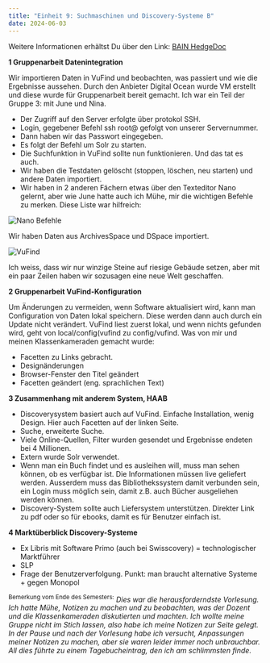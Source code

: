 ```yaml
---
title: "Einheit 9: Suchmaschinen und Discovery-Systeme B"
date: 2024-06-03
---
```

Weitere Informationen erhältst Du über den Link: 
<a href="https://pad.gwdg.de/5jn060c8RDC6WukTIuP5RQ#">BAIN HedgeDoc</a>

**1 Gruppenarbeit Datenintegration**

Wir importieren Daten in VuFind und beobachten, was passiert und wie die Ergebnisse aussehen. 
Durch den Anbieter Digital Ocean wurde VM erstellt und diese wurde für Gruppenarbeit bereit gemacht. Ich war ein Teil der Gruppe 3: mit June und Nina. 

- Der Zugriff auf den Server erfolgte über protokol SSH.
- Login, gegebener Befehl ssh root@ gefolgt von unserer Servernummer.
- Dann haben wir das Passwort eingegeben.
- Es folgt der Befehl um Solr zu starten. 
- Die Suchfunktion in VuFind sollte nun funktionieren. Und das tat es auch. 
- Wir haben die Testdaten gelöscht (stoppen, löschen, neu starten) und andere Daten importiert.
- Wir haben in 2 anderen Fächern etwas über den Texteditor Nano gelernt, aber wie June hatte auch ich Mühe, mir die wichtigen Befehle zu merken. Diese Liste war hilfreich:

<img src="/BAIN_lerntagebuch/docs/assets/images/13_Screenshot_2024_06_3.png" alt="Nano Befehle">

Wir haben Daten aus ArchivesSpace und DSpace importiert.

<img src="/BAIN_lerntagebuch/docs/assets/images/14_Screenshot_2024_06_3.png" alt="VuFind">

Ich weiss, dass wir nur winzige Steine auf riesige Gebäude setzen, aber mit ein paar Zeilen haben wir sozusagen eine neue Welt geschaffen.

**2 Gruppenarbeit VuFind-Konfiguration**

Um Änderungen zu vermeiden, wenn Software aktualisiert wird, kann man Configuration von Daten lokal speichern. Diese werden dann auch durch ein Update nicht verändert. VuFind liest zuerst lokal, und wenn nichts gefunden wird, geht von local/config(vufind zu config/vufind. Was von mir und meinen Klassenkameraden gemacht wurde:
- Facetten zu Links gebracht.
- Designänderungen
- Browser-Fenster den Titel geändert
- Facetten geändert (eng. sprachlichen Text)

**3 Zusammenhang mit anderem System, HAAB**

- Discoverysystem basiert auch auf VuFind. Einfache Installation, wenig Design. Hier auch Facetten auf der linken Seite.
- Suche, erweiterte Suche.
- Viele Online-Quellen, Filter wurden gesendet und Ergebnisse endeten bei 4 Millionen. 
- Extern wurde Solr verwendet.
- Wenn man ein Buch findet und es ausleihen will, muss man sehen können, ob es verfügbar ist. Die Informationen müssen live geliefert werden. Ausserdem muss das Bibliothekssystem damit verbunden sein, ein Login muss möglich sein, damit z.B. auch Bücher ausgeliehen werden können.
- Discovery-System sollte auch Liefersystem unterstützen. Direkter Link zu pdf oder so für ebooks, damit es für Benutzer einfach ist.

**4 Marktüberblick Discovery-Systeme**

- Ex Libris mit Software Primo (auch bei Swisscovery) = technologischer Marktführer
- SLP
- Frage der Benutzerverfolgung. Punkt: man braucht alternative Systeme + gegen Monopol

<sup>Bemerkung vom Ende des Semesters:</sup> _Dies war die herausforderndste Vorlesung. Ich hatte Mühe, Notizen zu machen und zu beobachten, was der Dozent und die Klassenkameraden diskutierten und machten. Ich wollte meine Gruppe nicht im Stich lassen, also habe ich meine Notizen zur Seite gelegt. In der Pause und nach der Vorlesung habe ich versucht, Anpassungen meiner Notizen zu machen, aber sie waren leider immer noch unbrauchbar. All dies führte zu einem Tagebucheintrag, den ich am schlimmsten finde._
